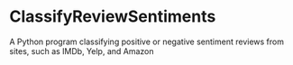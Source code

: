 # ClassifyReviewSentiments
A Python program classifying positive or negative sentiment reviews from sites, such as IMDb, Yelp, and Amazon
